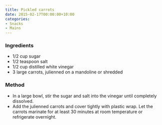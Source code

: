 ```yaml
---
title: Pickled carrots
date: 2015-02-17T00:00:00+10:00
categories:
- Snacks
- Mains
---
```









### Ingredients

* 1/2 cup sugar
* 1/2 teaspoon salt
* 1/2 cup distilled white vinegar
* 3 large carrots, julienned on a mandoline or shredded

### Method

* In a large bowl, stir the sugar and salt into the vinegar until completely dissolved. 
* Add the julienned carrots and cover tightly with plastic wrap. Let the carrots marinate for at least 30 minutes at room temperature or refrigerate overnight.
